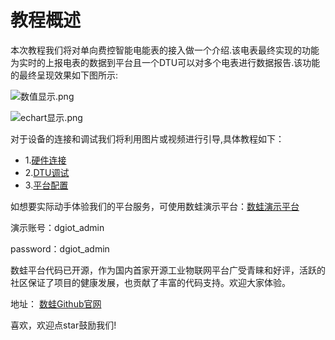 
# 教程概述
本次教程我们将对单向费控智能电能表的接入做一个介绍.该电表最终实现的功能为实时的上报电表的数据到平台且一个DTU可以对多个电表进行数据报告.该功能的最终呈现效果如下图所示:

![数值显示.png](http://dgiot-1253666439.cos.ap-shanghai-fsi.myqcloud.com/shuwa_tech/zh/blog/study/threeinone/%E6%95%B0%E5%80%BC%E6%98%BE%E7%A4%BA.png)

![echart显示.png](http://dgiot-1253666439.cos.ap-shanghai-fsi.myqcloud.com/shuwa_tech/zh/blog/study/threeinone/echart%E6%98%BE%E7%A4%BA.png)

对于设备的连接和调试我们将利用图片或视频进行引导,具体教程如下：

- 1.[硬件连接](pro-con.md)
- 2.[DTU调试](DTUmodify.md)
- 3.[平台配置](dashboard-config.md)

如想要实际动手体验我们的平台服务，可使用数蛙演示平台：[数蛙演示平台](http://prod.iotn2n.com/)

演示账号：dgiot_admin

password：dgiot_admin

数蛙平台代码已开源，作为国内首家开源工业物联网平台广受青睐和好评，活跃的社区保证了项目的健康发展，也贡献了丰富的代码支持。欢迎大家体验。

地址：
[数蛙Github官网](https://github.com/dgiot)

喜欢，欢迎点star鼓励我们!



